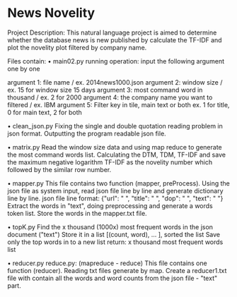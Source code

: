 # News Novelity 
Project Description:
This natural language project is aimed to determine whether the database news is new published by calculate the TF-IDF and plot the novelity plot filtered by company name.

Files contain:
•	main02.py
running operation:
input the following argument one by one

argument 1: file name / ex. 2014news1000.json
    	argument 2: window size / ex. 15 for window size 15 days
	argument 3:	most command word in thousand / ex. 2 for 2000
	argument 4:	the company name you want to filtered / ex. IBM
	argument 5: Filter key in tile, main text or both 
				ex. 1 for title, 0 for main text, 2 for both

•	clean_json.py
Fixing the single and double quotation reading problem in json format. Outputting the program readable json file.

•	matrix.py
Read the window size data and using map reduce to generate the most command words list. Calculating the DTM, TDM, TF-IDF and save the maximum negative logarithm TF-IDF as the novelity number which followed by the similar row number. 

•	mapper.py
This file contains two function (mapper, preProcess). 
Using the json file as system input, read json file line by line and generate dictionary line by line.
json file line format: {"url": " ", "title": " ", "dop": " ", "text": " "}
Extract the words in "text", doing preprocessing and generate a words token list. Store the words in the mapper.txt file.

•	topK.py
Find the x thousand (1000x) most frequent words in the json document ("text")
Store it in a list [(count, word), ... ], sorted the list
	Save only the top words in to a new list
	return: x thousand most frequent words list

•	reducer.py
reduce.py: (mapreduce - reduce)
This file contains one function (reducer). 
Reading txt files generate by map. Create a reducer1.txt file with contain all the words and word counts from the json file - "text" part.

